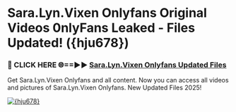 # Sara.Lyn.Vixen Onlyfans Original Videos 0nlyFans Leaked - Files Updated! ({hju678})

<h3>🔴 CLICK HERE 🌐==►► <a href="https://tinyurl.com/ms9xzufz" rel="nofollow">Sara.Lyn.Vixen Onlyfans Updated Files</a></h3>

Get Sara.Lyn.Vixen Onlyfans and all content. Now you can access all videos and pictures of Sara.Lyn.Vixen Onlyfans. New Updated Files 2025!

[![{hju678}](https://i.imgur.com/PQ7UWWw.gif)](https://tinyurl.com/ms9xzufz)